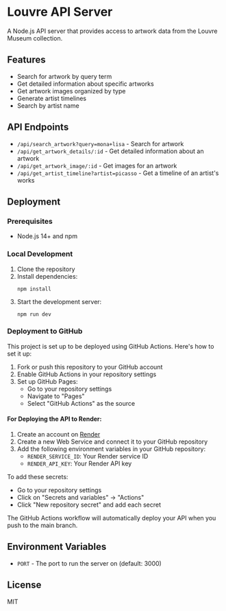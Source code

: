 # Louvre API Server

A Node.js API server that provides access to artwork data from the Louvre Museum collection.

## Features

- Search for artwork by query term
- Get detailed information about specific artworks
- Get artwork images organized by type
- Generate artist timelines
- Search by artist name

## API Endpoints

- `/api/search_artwork?query=mona+lisa` - Search for artwork
- `/api/get_artwork_details/:id` - Get detailed information about an artwork
- `/api/get_artwork_image/:id` - Get images for an artwork
- `/api/get_artist_timeline?artist=picasso` - Get a timeline of an artist's works

## Deployment

### Prerequisites

- Node.js 14+ and npm

### Local Development

1. Clone the repository
2. Install dependencies:
   ```
   npm install
   ```
3. Start the development server:
   ```
   npm run dev
   ```

### Deployment to GitHub

This project is set up to be deployed using GitHub Actions. Here's how to set it up:

1. Fork or push this repository to your GitHub account
2. Enable GitHub Actions in your repository settings
3. Set up GitHub Pages:
   - Go to your repository settings
   - Navigate to "Pages"
   - Select "GitHub Actions" as the source

#### For Deploying the API to Render:

1. Create an account on [Render](https://render.com)
2. Create a new Web Service and connect it to your GitHub repository
3. Add the following environment variables in your GitHub repository:
   - `RENDER_SERVICE_ID`: Your Render service ID
   - `RENDER_API_KEY`: Your Render API key

To add these secrets:
- Go to your repository settings
- Click on "Secrets and variables" → "Actions"
- Click "New repository secret" and add each secret

The GitHub Actions workflow will automatically deploy your API when you push to the main branch.

## Environment Variables

- `PORT` - The port to run the server on (default: 3000)

## License

MIT 